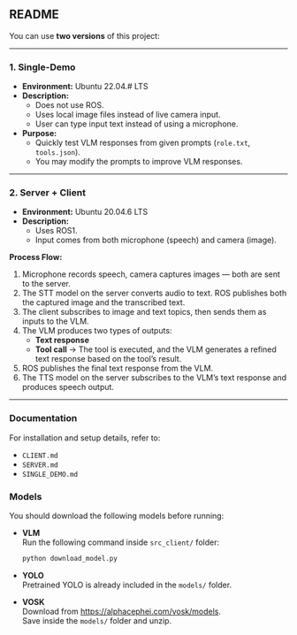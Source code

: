 ## README

You can use **two versions** of this project:

---

### 1. Single-Demo
- **Environment:** Ubuntu 22.04.# LTS  
- **Description:**  
  - Does not use ROS.  
  - Uses local image files instead of live camera input.  
  - User can type input text instead of using a microphone.  
- **Purpose:**  
  - Quickly test VLM responses from given prompts (`role.txt`, `tools.json`).  
  - You may modify the prompts to improve VLM responses.  

---

### 2. Server + Client
- **Environment:** Ubuntu 20.04.6 LTS  
- **Description:**  
  - Uses ROS1.  
  - Input comes from both microphone (speech) and camera (image).  

**Process Flow:**  
1. Microphone records speech, camera captures images — both are sent to the server.  
2. The STT model on the server converts audio to text. ROS publishes both the captured image and the transcribed text.  
3. The client subscribes to image and text topics, then sends them as inputs to the VLM.  
4. The VLM produces two types of outputs:  
   - **Text response**  
   - **Tool call** → The tool is executed, and the VLM generates a refined text response based on the tool’s result.  
5. ROS publishes the final text response from the VLM.  
6. The TTS model on the server subscribes to the VLM’s text response and produces speech output.  

---

### Documentation
For installation and setup details, refer to:  
- `CLIENT.md`  
- `SERVER.md`  
- `SINGLE_DEMO.md`  

### Models

You should download the following models before running:

- **VLM**  
  Run the following command inside `src_client/` folder:  
  ```bash
  python download_model.py
  ```
- **YOLO**  
  Pretrained YOLO is already included in the `models/` folder.

- **VOSK**  
  Download from https://alphacephei.com/vosk/models.  
  Save inside the `models/` folder and unzip.